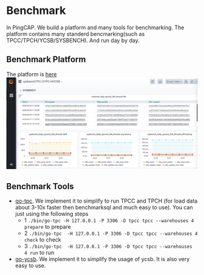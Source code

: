 # Benchmark
In PingCAP. We build a platform and many tools for benchmarking. The platform contains many standerd bencmarking(such as TPCC/TPCH/YCSB/SYSBENCH). And run day by day.

## Benchmark Platform
The platform is [here](http://perf.pingcap.com)
![Benchmark](./static/benchmark_overview.png )

## Benchmark Tools
- [go-tpc](https://github.com/pingcap/go-tpc). We implement it to simplify to run TPCC and TPCH (for load data about 3-10x faster then benchmarksql and much easy to use). You can just using the following steps
    - 1 `./bin/go-tpc -H 127.0.0.1 -P 3306 -D tpcc tpcc --warehouses 4 prepare` to prepare
    - 2 `./bin/go-tpc  -H 127.0.0.1 -P 3306 -D tpcc tpcc --warehouses 4 check` to check
    - 3 `./bin/go-tpc  -H 127.0.0.1 -P 3306 -D tpcc tpcc --warehouses 4 run` to run
- [go-ycsb](https://github.com/pingcap/go-ycsb). We implement it to simplify the usage of ycsb. It is also very easy to use.